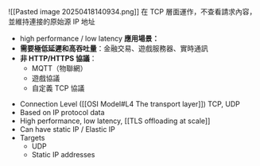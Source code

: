 ![[Pasted image 20250418140934.png]]
在 TCP 層面運作，不查看請求內容，並維持連接的原始源 IP 地址
- high performance / low latency
**應用場景：**
- **需要極低延遲和高吞吐量**：金融交易、遊戲服務器、實時通訊
- **非 HTTP/HTTPS 協議**：
    - MQTT（物聯網）
    - 遊戲協議
    - 自定義 TCP 協議

* Connection Level ([[OSI Model#L4 The transport layer]]) TCP, UDP
* Based on IP protocol data
* High performance, low latency, [[TLS offloading at scale]]
* Can have static IP / Elastic IP
* Targets
	* UDP
	* Static IP addresses

